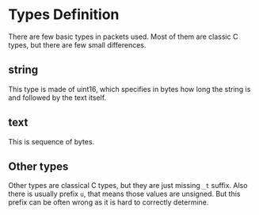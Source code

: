 # Types Definition

There are few basic types in packets used. Most of them are classic C types, but there are few small differences.

## string

This type is made of uint16, which specifies in bytes how long the string is and followed by the text itself.

## text

This is sequence of bytes.

## Other types

Other types are classical C types, but they are just missing `_t` suffix. Also there is usually prefix `u`, that means those values are unsigned. But this prefix can be often wrong as it is hard to correctly determine.
